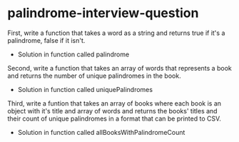 # palindrome-interview-question

First, write a function that takes a word as a string and returns true if it's a palindrome, false if it isn't. 

 - Solution in function called palindrome

Second, write a function that takes an array of words that represents a book and returns the number of unique palindromes in the book.

- Solution in function called uniquePalindromes

Third, write a funtion that takes an array of books where each book is an object with it's title and array of words and returns the books' titles and their count of unique palindromes in a format that can be printed to CSV. 

- Solution in function called allBooksWithPalindromeCount
